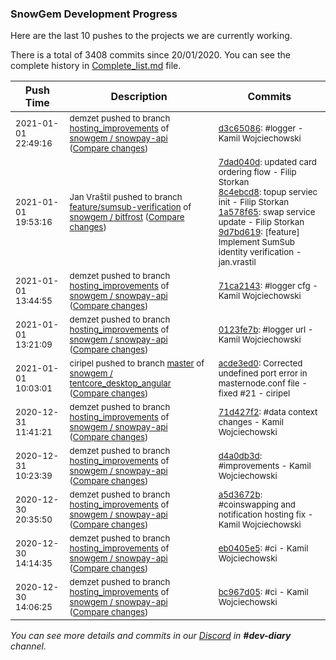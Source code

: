 
### SnowGem Development Progress

Here are the last 10 pushes to the projects we are currently working.

There is a total of 3408 commits since 20/01/2020. You can see the complete history in
 [Complete_list.md](Complete_list.md) file.

| Push Time | Description | Commits |
| --- | --- | --- |
| <sub>2021-01-01 22:49:16</sub> | <sub>demzet pushed to branch [hosting\_improvements](https://gitlab.com/snowgem/snowpay-api/commits/hosting_improvements) of [snowgem / snowpay\-api](https://gitlab.com/snowgem/snowpay-api) ([Compare changes](https://gitlab.com/snowgem/snowpay-api/compare/71ca21430b6dc5ce07fa97fd694f3bbf00187a8f...d3c65086284267e060975a54d8ac5fe7c241d4ad))</sub> | <sub>[d3c65086](https://gitlab.com/snowgem/snowpay-api/-/commit/d3c65086284267e060975a54d8ac5fe7c241d4ad): #logger - Kamil Wojciechowski</sub> |
| <sub>2021-01-01 19:53:16</sub> | <sub>Jan Vraštil pushed to branch [feature/sumsub\-verification](https://gitlab.com/snowgem/bitfrost/commits/feature/sumsub-verification) of [snowgem / bitfrost](https://gitlab.com/snowgem/bitfrost) ([Compare changes](https://gitlab.com/snowgem/bitfrost/compare/8c6cbffe29ed5a1fdd08a95c330d32e05cf6bf98...9d7bd6192c8bc114ac783d74ff98acfdc05a9869))</sub> | <sub>[7dad040d](https://gitlab.com/snowgem/bitfrost/-/commit/7dad040d7af09bc92eeecb1cf0833e427aa32490): updated card ordering flow - Filip Storkan<br>[8c4ebcd8](https://gitlab.com/snowgem/bitfrost/-/commit/8c4ebcd81c3da08f654bdf86381026bcab2bcdb1): topup serviec init - Filip Storkan<br>[1a578f65](https://gitlab.com/snowgem/bitfrost/-/commit/1a578f652571919652d1f244c543fd1f5ef3b243): swap service update - Filip Storkan<br>[9d7bd619](https://gitlab.com/snowgem/bitfrost/-/commit/9d7bd6192c8bc114ac783d74ff98acfdc05a9869): [feature] Implement SumSub identity verification - jan.vrastil</sub> |
| <sub>2021-01-01 13:44:55</sub> | <sub>demzet pushed to branch [hosting\_improvements](https://gitlab.com/snowgem/snowpay-api/commits/hosting_improvements) of [snowgem / snowpay\-api](https://gitlab.com/snowgem/snowpay-api) ([Compare changes](https://gitlab.com/snowgem/snowpay-api/compare/0123fe7b9b10b03f3c600b27bd083158b3e1affa...71ca21430b6dc5ce07fa97fd694f3bbf00187a8f))</sub> | <sub>[71ca2143](https://gitlab.com/snowgem/snowpay-api/-/commit/71ca21430b6dc5ce07fa97fd694f3bbf00187a8f): #logger cfg - Kamil Wojciechowski</sub> |
| <sub>2021-01-01 13:21:09</sub> | <sub>demzet pushed to branch [hosting\_improvements](https://gitlab.com/snowgem/snowpay-api/commits/hosting_improvements) of [snowgem / snowpay\-api](https://gitlab.com/snowgem/snowpay-api) ([Compare changes](https://gitlab.com/snowgem/snowpay-api/compare/71d427f2708a6e758bc82365a230deac6d656c71...0123fe7b9b10b03f3c600b27bd083158b3e1affa))</sub> | <sub>[0123fe7b](https://gitlab.com/snowgem/snowpay-api/-/commit/0123fe7b9b10b03f3c600b27bd083158b3e1affa): #logger url - Kamil Wojciechowski</sub> |
| <sub>2021-01-01 10:03:01</sub> | <sub>ciripel pushed to branch [master](https://gitlab.com/snowgem/tentcore_desktop_angular/commits/master) of [snowgem / tentcore\_desktop\_angular](https://gitlab.com/snowgem/tentcore_desktop_angular) ([Compare changes](https://gitlab.com/snowgem/tentcore_desktop_angular/compare/71b6534d835e8d71e859ec6cd792dd426b9c3132...acde3ed0ccb945c022dca63bb1881811c1e9f887))</sub> | <sub>[acde3ed0](https://gitlab.com/snowgem/tentcore_desktop_angular/-/commit/acde3ed0ccb945c022dca63bb1881811c1e9f887): Corrected undefined port error in masternode.conf file - fixed #21 - ciripel</sub> |
| <sub>2020-12-31 11:41:21</sub> | <sub>demzet pushed to branch [hosting\_improvements](https://gitlab.com/snowgem/snowpay-api/commits/hosting_improvements) of [snowgem / snowpay\-api](https://gitlab.com/snowgem/snowpay-api) ([Compare changes](https://gitlab.com/snowgem/snowpay-api/compare/d4a0db3d2099d6e2fcb94b44ddaab833489be466...71d427f2708a6e758bc82365a230deac6d656c71))</sub> | <sub>[71d427f2](https://gitlab.com/snowgem/snowpay-api/-/commit/71d427f2708a6e758bc82365a230deac6d656c71): #data context changes - Kamil Wojciechowski</sub> |
| <sub>2020-12-31 10:23:39</sub> | <sub>demzet pushed to branch [hosting\_improvements](https://gitlab.com/snowgem/snowpay-api/commits/hosting_improvements) of [snowgem / snowpay\-api](https://gitlab.com/snowgem/snowpay-api) ([Compare changes](https://gitlab.com/snowgem/snowpay-api/compare/a5d3672b0125d1690dbf6ef7e16d0bd35f3f65a3...d4a0db3d2099d6e2fcb94b44ddaab833489be466))</sub> | <sub>[d4a0db3d](https://gitlab.com/snowgem/snowpay-api/-/commit/d4a0db3d2099d6e2fcb94b44ddaab833489be466): #improvements - Kamil Wojciechowski</sub> |
| <sub>2020-12-30 20:35:50</sub> | <sub>demzet pushed to branch [hosting\_improvements](https://gitlab.com/snowgem/snowpay-api/commits/hosting_improvements) of [snowgem / snowpay\-api](https://gitlab.com/snowgem/snowpay-api) ([Compare changes](https://gitlab.com/snowgem/snowpay-api/compare/eb0405e550767f616fc97a5f892c62406016ade7...a5d3672b0125d1690dbf6ef7e16d0bd35f3f65a3))</sub> | <sub>[a5d3672b](https://gitlab.com/snowgem/snowpay-api/-/commit/a5d3672b0125d1690dbf6ef7e16d0bd35f3f65a3): #coinswapping and notification hosting fix - Kamil Wojciechowski</sub> |
| <sub>2020-12-30 14:14:35</sub> | <sub>demzet pushed to branch [hosting\_improvements](https://gitlab.com/snowgem/snowpay-api/commits/hosting_improvements) of [snowgem / snowpay\-api](https://gitlab.com/snowgem/snowpay-api) ([Compare changes](https://gitlab.com/snowgem/snowpay-api/compare/bc967d05ed460886d0976dd50e9ad42c28074a49...eb0405e550767f616fc97a5f892c62406016ade7))</sub> | <sub>[eb0405e5](https://gitlab.com/snowgem/snowpay-api/-/commit/eb0405e550767f616fc97a5f892c62406016ade7): #ci - Kamil Wojciechowski</sub> |
| <sub>2020-12-30 14:06:25</sub> | <sub>demzet pushed to branch [hosting\_improvements](https://gitlab.com/snowgem/snowpay-api/commits/hosting_improvements) of [snowgem / snowpay\-api](https://gitlab.com/snowgem/snowpay-api) ([Compare changes](https://gitlab.com/snowgem/snowpay-api/compare/408806da2ed8cb78cd051a9dca434dac7b070c5f...bc967d05ed460886d0976dd50e9ad42c28074a49))</sub> | <sub>[bc967d05](https://gitlab.com/snowgem/snowpay-api/-/commit/bc967d05ed460886d0976dd50e9ad42c28074a49): #ci - Kamil Wojciechowski</sub> |

_You can see more details and commits in our [Discord](https://discord.gg/zumGnbg) in **#dev-diary** channel._
